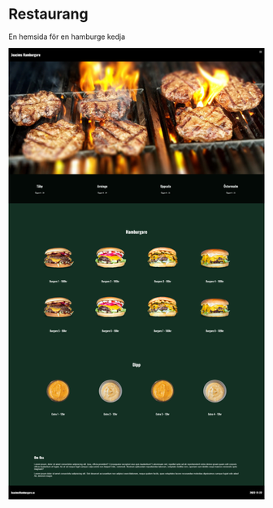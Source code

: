 # Restaurang

En hemsida för en hamburge kedja

<img src="Screenshot.png" alt="Screenshot" title="Screenshot">
